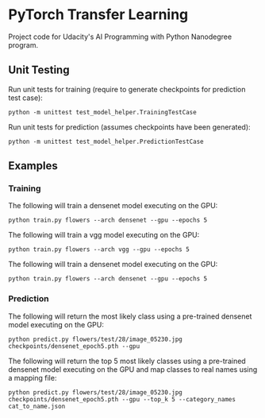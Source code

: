 # PyTorch Transfer Learning

Project code for Udacity's AI Programming with Python Nanodegree program.

## Unit Testing
Run unit tests for training (require to generate checkpoints for prediction test case):

```python -m unittest test_model_helper.TrainingTestCase```

Run unit tests for prediction (assumes checkpoints have been generated):

```python -m unittest test_model_helper.PredictionTestCase```

## Examples
### Training
The following will train a densenet model executing on the GPU:

```python train.py flowers --arch densenet --gpu --epochs 5```

The following will train a vgg model executing on the GPU:

```python train.py flowers --arch vgg --gpu --epochs 5```

The following will train a densenet model executing on the GPU:

```python train.py flowers --arch densenet --gpu --epochs 5```

### Prediction
The following will return the most likely class using a pre-trained densenet model executing on the GPU:

```python predict.py flowers/test/28/image_05230.jpg checkpoints/densenet_epoch5.pth --gpu```

The following will return the top 5 most likely classes using a pre-trained densenet model executing on the GPU and map classes to real names using a mapping file:

```python predict.py flowers/test/28/image_05230.jpg checkpoints/densenet_epoch5.pth --gpu --top_k 5 --category_names cat_to_name.json```

